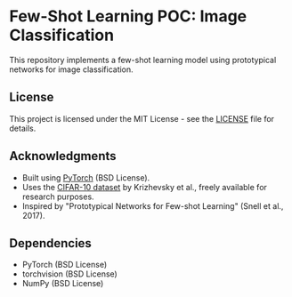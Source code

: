 # Few-Shot Learning POC: Image Classification

This repository implements a few-shot learning model using prototypical networks for image classification.

## License
This project is licensed under the MIT License - see the [LICENSE](LICENSE) file for details.

## Acknowledgments
- Built using [PyTorch](https://pytorch.org/) (BSD License).
- Uses the [CIFAR-10 dataset](https://www.cs.toronto.edu/~kriz/cifar.html) by Krizhevsky et al., freely available for research purposes.
- Inspired by "Prototypical Networks for Few-shot Learning" (Snell et al., 2017).

## Dependencies
- PyTorch (BSD License)
- torchvision (BSD License)
- NumPy (BSD License)
